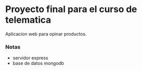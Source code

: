 # Proyecto final para el curso de telematica

Aplicacion web para opinar productos.

### Notas

- servidor express
- base de datos mongodb

